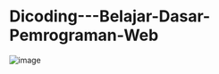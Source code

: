 # Dicoding---Belajar-Dasar-Pemrograman-Web
![image](https://user-images.githubusercontent.com/48237280/133794099-2c999387-30c2-4a2b-8ee4-bd7198092a7d.png)
